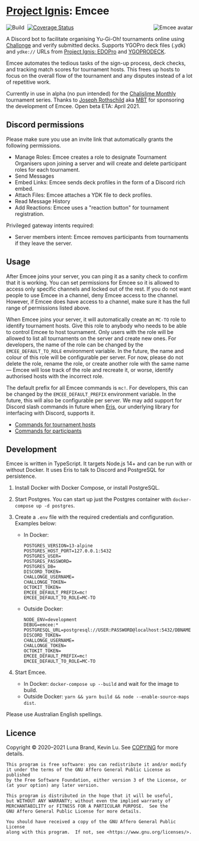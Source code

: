 # [Project Ignis](https://github.com/ProjectIgnis): Emcee

<!-- Unfortunately, GitHub Markdown sanitizes style attributes, so we will have to use a deprecated HTML attribute. -->
[<img src="https://cdn.discordapp.com/avatars/691882968809209917/1ffd7675f6fb2a4c21b1b356b7856279.png" alt="Emcee avatar" align="right" />](https://yugipedia.com/wiki/MC)

![Build](https://github.com/AlphaKretin/emcee-tournament-bot/workflows/Build/badge.svg)&nbsp;
[![Coverage Status](https://coveralls.io/repos/github/AlphaKretin/emcee-tournament-bot/badge.svg?t=iUM0Et)](https://coveralls.io/github/AlphaKretin/emcee-tournament-bot)

A Discord bot to facilitate organising Yu-Gi-Oh! tournaments online using [Challonge](https://challonge.com/) and verify submitted decks.
Supports YGOPro deck files (.ydk) and `ydke://` URLs from [Project Ignis: EDOPro](https://github.com/edo9300/edopro) and [YGOPRODECK](https://ygoprodeck.com/).

Emcee automates the tedious tasks of the sign-up process, deck checks, and tracking match scores for tournament hosts.
This frees up hosts to focus on the overall flow of the tournament and any disputes instead of a lot of repetitive work.

Currently in use in alpha (no pun intended) for the [Chalislime Monthly](https://youtu.be/iehvqngGxs0) tournament series.
Thanks to [Joseph Rothschild](https://www.youtube.com/c/MBTYuGiOh) aka [MBT](https://www.twitch.tv/mbtyugioh) for
sponsoring the development of Emcee. Open beta ETA: April 2021.

## Discord permissions

Please make sure you use an invite link that automatically grants the following permissions.

- Manage Roles: Emcee creates a role to designate Tournament Organisers upon joining a server and will create and delete participant roles for each tournament.
- Send Messages
- Embed Links: Emcee sends deck profiles in the form of a Discord rich embed.
- Attach Files: Emcee attaches a YDK file to deck profiles.
- Read Message History
- Add Reactions: Emcee uses a "reaction button" for tournament registration.

Privileged gateway intents required:

- Server members intent: Emcee removes participants from tournaments if they leave the server.

## Usage

After Emcee joins your server, you can ping it as a sanity check to confirm that it is working.
You can set permissions for Emcee so it is allowed to access only specific channels and locked out of the rest.
If you do not want people to use Emcee in a channel, deny Emcee access to the channel.
However, if Emcee does have access to a channel, make sure it has the full range of permissions listed above.

When Emcee joins your server, it will automatically create an `MC-TO` role to identify tournament hosts.
Give this role to anybody who needs to be able to control Emcee to host tournament. Only users with the
role will be allowed to list all tournaments on the server and create new ones. For developers, the name
of the role can be changed by the `EMCEE_DEFAULT_TO_ROLE` environment variable. In the future, the name
and colour of this role will be configurable per server. For now, please do not delete the role,
rename the role, or create another role with the same name &mdash; Emcee will lose track of the role and
recreate it, or worse, identify authorised hosts with the incorrect role.

The default prefix for all Emcee commands is `mc!`. For developers, this can be changed by the `EMCEE_DEFAULT_PREFIX`
environment variable. In the future, this will also be configurable per server. We may add support for
Discord slash commands in future when [Eris](https://github.com/abalabahaha/eris), our underlying library
for interfacing with Discord, supports it.

- [Commands for tournament hosts](https://github.com/AlphaKretin/emcee-tournament-bot/blob/master/docs/usage-organiser.md)
- [Commands for participants](https://github.com/AlphaKretin/emcee-tournament-bot/blob/master/docs/usage-participant.md)

## Development

Emcee is written in TypeScript. It targets Node.js 14+ and can be run with or without Docker.
It uses Eris to talk to Discord and PostgreSQL for persistence.


1. Install Docker with Docker Compose, or install PostgreSQL.
1. Start Postgres. You can start up just the Postgres container with `docker-compose up -d postgres`.
1. Create a `.env` file with the required credentials and configuration. Examples below:
    - In Docker:

        ```
        POSTGRES_VERSION=13-alpine
        POSTGRES_HOST_PORT=127.0.0.1:5432
        POSTGRES_USER=
        POSTGRES_PASSWORD=
        POSTGRES_DB=
        DISCORD_TOKEN=
        CHALLONGE_USERNAME=
        CHALLONGE_TOKEN=
        OCTOKIT_TOKEN=
        EMCEE_DEFAULT_PREFIX=mc!
        EMCEE_DEFAULT_TO_ROLE=MC-TO
        ```

    - Outside Docker:

        ```
        NODE_ENV=development
        DEBUG=emcee:*
        POSTGRESQL_URL=postgresql://USER:PASSWORD@localhost:5432/DBNAME
        DISCORD_TOKEN=
        CHALLONGE_USERNAME=
        CHALLONGE_TOKEN=
        OCTOKIT_TOKEN=
        EMCEE_DEFAULT_PREFIX=mc!
        EMCEE_DEFAULT_TO_ROLE=MC-TO
        ```

1. Start Emcee.
    - In Docker: `docker-compose up --build` and wait for the image to build.
    - Outside Docker: `yarn && yarn build && node --enable-source-maps dist`.

Please use Australian English spellings.

## Licence

Copyright © 2020&ndash;2021 Luna Brand, Kevin Lu.
See [COPYING](https://github.com/AlphaKretin/emcee-tournament-bot/blob/master/COPYING) for more details.

```
This program is free software: you can redistribute it and/or modify
it under the terms of the GNU Affero General Public License as published
by the Free Software Foundation, either version 3 of the License, or
(at your option) any later version.

This program is distributed in the hope that it will be useful,
but WITHOUT ANY WARRANTY; without even the implied warranty of
MERCHANTABILITY or FITNESS FOR A PARTICULAR PURPOSE.  See the
GNU Affero General Public License for more details.

You should have received a copy of the GNU Affero General Public License
along with this program.  If not, see <https://www.gnu.org/licenses/>.
```
